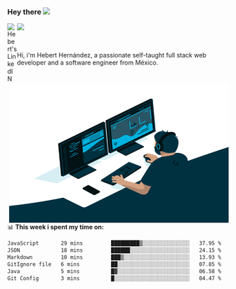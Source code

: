### Hey there <img src="https://media.giphy.com/media/hvRJCLFzcasrR4ia7z/giphy.gif" width="25px">
<a href="https://www.linkedin.com/in/evertcode/" target="_blank">
  <img align="left" alt="Hebert's LinkedIN" width="22px" src="https://raw.githubusercontent.com/peterthehan/peterthehan/master/assets/linkedin.svg" />
</a>

![](https://visitor-badge.glitch.me/badge?page_id=evertcode.evertcode)

<br />

Hi, i'm Hebert Hernández, a passionate self-taught full stack web developer and a software engineer from México.

<img align="right" alt="GIF" src="https://github.com/evertcode/evertcode/blob/master/code.gif?raw=true" width="500" height="320" />

📊 **This week i spent my time on:**

<!--START_SECTION:waka-->

```text
JavaScript       29 mins         █████████▒░░░░░░░░░░░░░░░   37.95 %
JSON             18 mins         ██████░░░░░░░░░░░░░░░░░░░   24.15 %
Markdown         10 mins         ███▒░░░░░░░░░░░░░░░░░░░░░   13.93 %
GitIgnore file   6 mins          ██░░░░░░░░░░░░░░░░░░░░░░░   07.85 %
Java             5 mins          █▓░░░░░░░░░░░░░░░░░░░░░░░   06.58 %
Git Config       3 mins          █░░░░░░░░░░░░░░░░░░░░░░░░   04.47 %
```

<!--END_SECTION:waka-->
